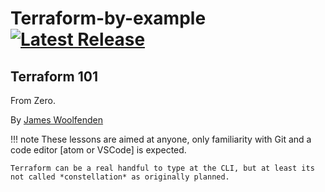# Terraform-by-example [![Latest Release](https://img.shields.io/github/v/tag/jameswoolfenden/terraform-by-example.svg)](https://github.com/JamesWoolfenden/terraform-by-example)

## Terraform 101

From Zero.

By [James Woolfenden](https://www.linkedin.com/jameswoolfenden/)

!!! note
    These lessons are aimed at anyone, only familiarity with Git and a code editor [atom or VSCode] is expected.

    Terraform can be a real handful to type at the CLI, but at least its not called *constellation* as originally planned.
